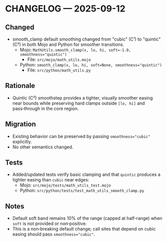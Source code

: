 # CHANGELOG — 2025-09-12

## Changed

- smooth_clamp default smoothing changed from "cubic" (C¹) to "quintic" (C²) in both Mojo and Python for smoother transitions.
  - Mojo: `MathUtils.smooth_clamp(x, lo, hi, soft=-1.0, smoothness="quintic")`
    - File: `src/mojo/math_utils.mojo`
  - Python: `smooth_clamp(x, lo, hi, soft=None, smoothness="quintic")`
    - File: `src/python/math_utils.py`

## Rationale

- Quintic (C²) smoothstep provides a tighter, visually smoother easing near bounds while preserving hard clamps outside `[lo, hi]` and pass‑through in the core region.

## Migration

- Existing behavior can be preserved by passing `smoothness="cubic"` explicitly.
- No other semantics changed.

## Tests

- Added/updated tests verify basic clamping and that `quintic` produces a tighter easing than `cubic` near edges:
  - Mojo: `src/mojo/tests/math_utils_test.mojo`
  - Python: `src/python/tests/test_math_utils_smooth_clamp.py`

## Notes

- Default soft band remains 10% of the range (capped at half-range) when `soft` is not provided or non‑positive.
- This is a non‑breaking default change; call sites that depend on cubic easing should pass `smoothness="cubic"`.
